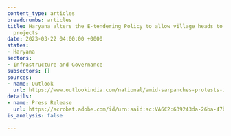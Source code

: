 ```yaml
---
content_type: articles
breadcrumbs: articles
title: Haryana alters the E-tendering Policy to allow village heads to approve development
  projects
date: 2023-03-22 04:00:00 +0000
states:
- Haryana
sectors:
- Infrastructure and Governance
subsectors: []
sources:
- name: Outlook
  url: https://www.outlookindia.com/national/amid-sarpanches-protests-in-haryana-limit-under-e-tendering-policy-to-approve-development-work-hiked-to-rs-5-lakh-news-270354
details:
- name: Press Release
  url: https://acrobat.adobe.com/id/urn:aaid:sc:VA6C2:639243da-26ba-47bf-a9bc-2c0d3f884d6b
is_analysis: false

---
```

